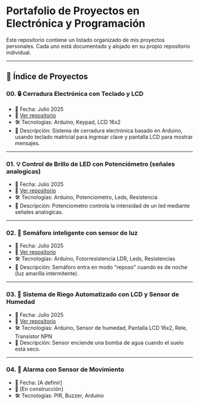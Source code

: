# Portafolio de Proyectos en Electrónica y Programación

Este repositorio contiene un listado organizado de mis proyectos personales. Cada uno está documentado y alojado en su propio repositorio individual.

---

## 📘 Índice de Proyectos

### 00. 🔒 Cerradura Electrónica con Teclado y LCD
- 📅 Fecha: Julio 2025
- 🔗 [Ver repositorio](https://github.com/SantiagoBaeza/cerradura-electronica-keypad)
- 🛠️ Tecnologías: Arduino, Keypad, LCD 16x2
- 📄 Descripción: Sistema de cerradura electrónica basado en Arduino, usando teclado matricial para ingresar clave y pantalla LCD para mostrar mensajes.

---

### 01. 💡 Control de Brillo de LED con Potenciómetro (señales analogicas) 
- 📅 Fecha: Julio 2025
- 🔗 [Ver repositorio](https://github.com/SantiagoBaeza/potenciometro-se-ales-analogicas)
- 🛠️ Tecnologías: Arduino, Potenciometro, Leds, Resistencia
- 📄 Descripción: Potenciometro controla la intensidad de un led mediante señales analogicas.
  
---

### 02. 🚦 Semáforo inteligente con sensor de luz
- 📅 Fecha: Julio 2025
- 🔗 [Ver repositorio](https://github.com/SantiagoBaeza/semaforo-y-fotorresistencia)
- 🛠️ Tecnologías: Arduino, Fotorresistencia LDR, Leds, Resistencias
- 📄 Descripción: Semáforo entra en modo "reposo" cuando es de noche (luz amarilla intermitente).

---

### 03. 🌱 Sistema de Riego Automatizado con LCD y Sensor de Humedad
- 📅 Fecha: Julio 2025
- 🔗 [Ver repositorio](https://github.com/SantiagoBaeza/Riego-Automatizado)
- 🛠️ Tecnologías: Arduino, Sensor de humedad, Pantalla LCD 16x2, Rele, Transistor NPN
- 📄 Descripción: Sensor enciende una bomba de agua cuando el suelo esta seco.

---

### 04. 🚨 Alarma con Sensor de Movimiento
- 📅 Fecha: [A definir]
- 🔗 [En construcción]
- 🛠️ Tecnologías: PIR, Buzzer, Arduino
